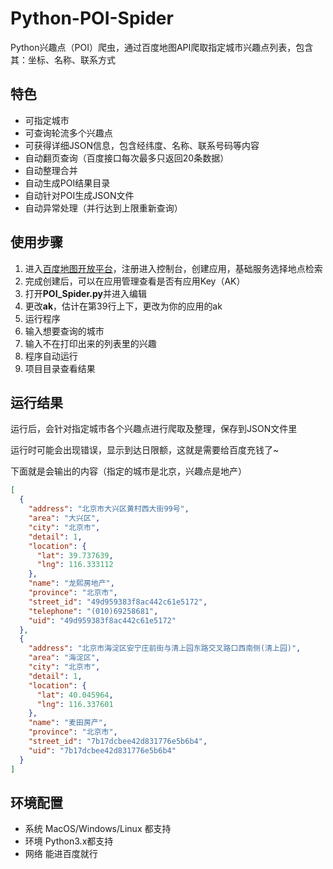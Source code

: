 # Python-POI-Spider
Python兴趣点（POI）爬虫，通过百度地图API爬取指定城市兴趣点列表，包含其：坐标、名称、联系方式



## 特色

- 可指定城市
- 可查询轮流多个兴趣点
- 可获得详细JSON信息，包含经纬度、名称、联系号码等内容
- 自动翻页查询（百度接口每次最多只返回20条数据）
- 自动整理合并
- 自动生成POI结果目录
- 自动针对POI生成JSON文件
- 自动异常处理（并行达到上限重新查询）

## 使用步骤

1. 进入[百度地图开放平台](http://lbsyun.baidu.com/)，注册进入控制台，创建应用，基础服务选择地点检索
2. 完成创建后，可以在应用管理查看是否有应用Key（AK）
3. 打开**POI_Spider.py**并进入编辑
4. 更改**ak**，估计在第39行上下，更改为你的应用的ak
5. 运行程序
6. 输入想要查询的城市
7. 输入不在打印出来的列表里的兴趣
8. 程序自动运行
9. 项目目录查看结果

## 运行结果

运行后，会针对指定城市各个兴趣点进行爬取及整理，保存到JSON文件里

运行时可能会出现错误，显示到达日限额，这就是需要给百度充钱了~

下面就是会输出的内容（指定的城市是北京，兴趣点是地产）

```json
[
  {
    "address": "北京市大兴区黄村西大街99号",
    "area": "大兴区",
    "city": "北京市",
    "detail": 1,
    "location": {
      "lat": 39.737639,
      "lng": 116.333112
    },
    "name": "龙熙房地产",
    "province": "北京市",
    "street_id": "49d959383f8ac442c61e5172",
    "telephone": "(010)69258681",
    "uid": "49d959383f8ac442c61e5172"
  },
  {
    "address": "北京市海淀区安宁庄前街与清上园东路交叉路口西南侧(清上园)",
    "area": "海淀区",
    "city": "北京市",
    "detail": 1,
    "location": {
      "lat": 40.045964,
      "lng": 116.337601
    },
    "name": "麦田房产",
    "province": "北京市",
    "street_id": "7b17dcbee42d831776e5b6b4",
    "uid": "7b17dcbee42d831776e5b6b4"
  }
]
```



## 环境配置

- 系统
  MacOS/Windows/Linux 都支持
- 环境
  Python3.x都支持
- 网络
  能进百度就行
